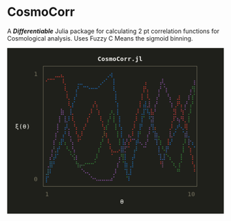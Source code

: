# CosmoCorr  

A ***Differentiable*** Julia package for calculating 2 pt correlation functions for Cosmological analysis. Uses Fuzzy C Means the sigmoid binning.

![image](assets/final_CC.png)
